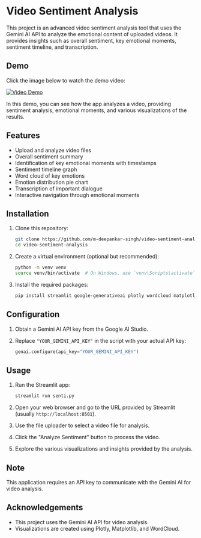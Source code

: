 # Video Sentiment Analysis

This project is an advanced video sentiment analysis tool that uses the Gemini AI API to analyze the emotional content of uploaded videos. It provides insights such as overall sentiment, key emotional moments, sentiment timeline, and transcription.

## Demo

Click the image below to watch the demo video:

[![Video Demo](https://cdn-cf-east.streamable.com/image/yi9hof.jpg?Expires=1700687100&Signature=fpxWZJWXjUYSM7Kj3y9VWF4i5C0wQEjX2B9oYzYnbz~OZSdcAo9cqhg8SZKPsHRjqLsTl1GN56sFCKqcWWUXpsDkRLPVulj~nTVX5rkDuZi9uajVjufLRdgVdZWPvOg6m6EFJ4JO1wmdtwdCqcGLRj1B4OAmkNX3EIXZ79HWi8NRGS1BHqh5iZCWYe~77Ff6K3Yim~C5rvJCMq7rAiHKjWFh92jLjfR6L8X5i7zUAr4I-8kufC8HEwkOWSbM3NPVZ~5Cm~lYR9SzNsVmfN3wPHPpHxLDz1VlVT-kUJr7sW5EQvdBLhfSFBOsUQOIMGQZGXA1tBqAUJ7CIjw6zeMVcw__&Key-Pair-Id=APKAIEYUVEN4EVB2OKEQ)](https://streamable.com/yi9hof)

In this demo, you can see how the app analyzes a video, providing sentiment analysis, emotional moments, and various visualizations of the results.

## Features

- Upload and analyze video files
- Overall sentiment summary
- Identification of key emotional moments with timestamps
- Sentiment timeline graph
- Word cloud of key emotions
- Emotion distribution pie chart
- Transcription of important dialogue
- Interactive navigation through emotional moments


## Installation

1. Clone this repository:
   ```bash
   git clone https://github.com/m-deepankar-singh/video-sentiment-analysis.git
   cd video-sentiment-analysis
   ```

2. Create a virtual environment (optional but recommended):
   ```bash
   python -m venv venv
   source venv/bin/activate  # On Windows, use `venv\Scripts\activate`
   ```

3. Install the required packages:
   ```bash
   pip install streamlit google-generativeai plotly wordcloud matplotlib pandas
   ```

## Configuration

1. Obtain a Gemini AI API key from the Google AI Studio.

2. Replace `"YOUR_GEMINI_API_KEY"` in the script with your actual API key:
   ```python
   genai.configure(api_key="YOUR_GEMINI_API_KEY")
   ```

## Usage

1. Run the Streamlit app:
   ```bash
   streamlit run senti.py
   ```

2. Open your web browser and go to the URL provided by Streamlit (usually `http://localhost:8501`).

3. Use the file uploader to select a video file for analysis.

4. Click the "Analyze Sentiment" button to process the video.

5. Explore the various visualizations and insights provided by the analysis.

## Note

This application requires an API key to communicate with the Gemini AI for video analysis.


## Acknowledgements

- This project uses the Gemini AI API for video analysis.
- Visualizations are created using Plotly, Matplotlib, and WordCloud.
